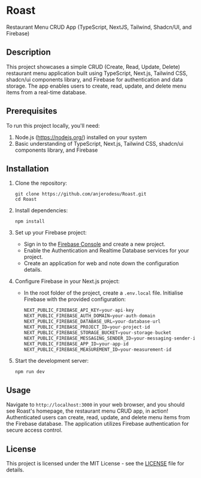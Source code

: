 # Roast
Restaurant Menu CRUD App (TypeScript, NextJS, Tailwind, Shadcn/UI, and Firebase)

## Description
This project showcases a simple CRUD (Create, Read, Update, Delete) restaurant menu application built
using TypeScript, Next.js, Tailwind CSS, shadcn/ui components library, and Firebase for authentication
and data storage. The app enables users to create, read, update, and delete menu items from a real-time
database.

## Prerequisites
To run this project locally, you'll need:

1. Node.js (https://nodejs.org/) installed on your system
2. Basic understanding of TypeScript, Next.js, Tailwind CSS, shadcn/ui components library, and Firebase

## Installation

1. Clone the repository:
   ```
   git clone https://github.com/anjerodesu/Roast.git
   cd Roast
   ```

2. Install dependencies:
   ```
   npm install
   ```

3. Set up your Firebase project:
    - Sign in to the [Firebase
      Console](https://console.firebase.google.com/) and create a new project.
    - Enable the Authentication and Realtime Database services for your
      project.
    - Create an application for web and note down the configuration details.

4. Configure Firebase in your Next.js project:
    - In the root folder of the project, create a `.env.local` file. Initialise Firebase with the provided
      configuration:
      ```typescript
      NEXT_PUBLIC_FIREBASE_API_KEY=your-api-key
      NEXT_PUBLIC_FIREBASE_AUTH_DOMAIN=your-auth-domain
      NEXT_PUBLIC_FIREBASE_DATABASE_URL=your-database-url
      NEXT_PUBLIC_FIREBASE_PROJECT_ID=your-project-id
      NEXT_PUBLIC_FIREBASE_STORAGE_BUCKET=your-storage-bucket
      NEXT_PUBLIC_FIREBASE_MESSAGING_SENDER_ID=your-messaging-sender-id
      NEXT_PUBLIC_FIREBASE_APP_ID=your-app-id
      NEXT_PUBLIC_FIREBASE_MEASUREMENT_ID=your-measurement-id
      ```

5. Start the development server:
   ```
   npm run dev
   ```

## Usage
Navigate to `http://localhost:3000` in your web browser, and you should see Roast's homepage, the
restaurant menu CRUD app, in action! Authenticated users can create, read, update, and delete menu items from the
Firebase database. The application utilizes Firebase authentication for secure access control.

## License
This project is licensed under the MIT License - see the
[LICENSE](https://github.com/anjerodesu/Roast/blob/main/LICENSE.md) file for details.
